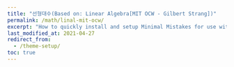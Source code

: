 ```yaml
---
title: "선형대수(Based on: Linear Algebra[MIT OCW - Gilbert Strang])"
permalink: /math/linal-mit-ocw/
excerpt: "How to quickly install and setup Minimal Mistakes for use with GitHub Pages."
last_modified_at: 2021-04-27
redirect_from:
  - /theme-setup/
toc: true
---
```







